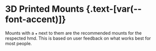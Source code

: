 <script setup>
import Alerts from '../../vue/alerts/Alerts.vue'
import { alerts } from '../../static/alerts'
import PartsList from '../../vue/parts_list/PartsList.vue'
</script>

# 3D Printed Mounts {.text-[var(--font-accent)]}


Mounts with a `★` next to them are the recommended mounts for the respected hmd. This is based on user feedback on what works best for most people.


<Alerts :options="alerts.parts_list_three">
    <template v-slot:content>
        <p>
        Keep in mind, some mounts only have the right(or left) version available. You will need to use blender or any slicer to mirror an STL for the other side. 
        </p>
    </template>
</Alerts>

<PartsList />